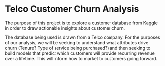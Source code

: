 # Telco Customer Churn Analysis

The purpose of this project is to explore a customer database from Kaggle in order to draw actionable insights about customer churn.

The database being used is drawn from a Telco company. For the purposes of our analysis, we will be seeking to understand what attributes drive churn (Tenure? Type of service being purchased?) and then seeking to build models that predict which customers will provide recurring revenue over a lifetime. This will inform how to market to customers going forward.
